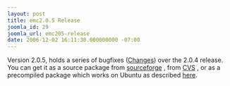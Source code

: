 ```yaml
---
layout: post
title: emc2.0.5 Release
joomla_id: 29
joomla_url: emc205-release
date: 2006-12-02 16:11:30.000000000 -07:00
---
```

Version 2.0.5, holds a series of bugfixes (<a href="https://sourceforge.net/project/shownotes.php?release_id=468287&amp;group_id=6744">Changes</a>) over the 2.0.4 release. <br />You can get it as a source package from <a target="_blank" href="http://prdownloads.sourceforge.net/emc/emc2.0.5.tar.gz?download">sourceforge</a> , from <a target="_blank" href="http://wiki.linuxcnc.org/cgi-bin/emcinfo.pl?Installing_EMC2">CVS</a> , or as a precompiled package which works on Ubuntu as described <a href="index.php?option=com_content&amp;task=view&amp;id=2&amp;Itemid=4">here</a>.
